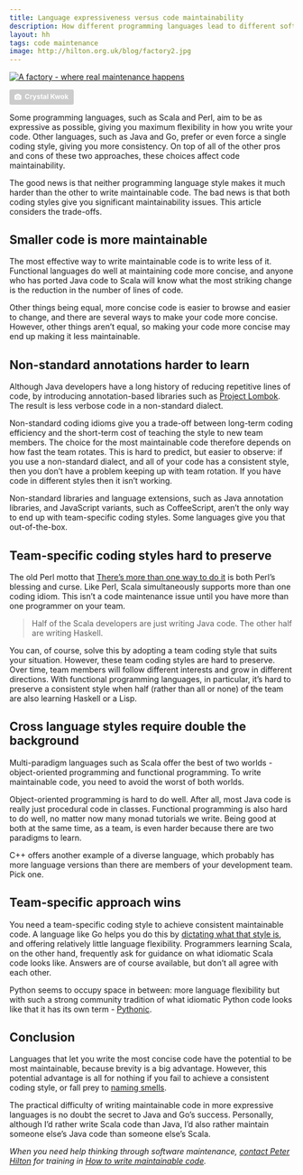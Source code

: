 ```yaml
---
title: Language expressiveness versus code maintainability
description: How different programming languages lead to different software maintenance challenges
layout: hh
tags: code maintenance
image: http://hilton.org.uk/blog/factory2.jpg
---
```


[![A factory - where real maintenance happens](factory3.jpg)](https://unsplash.com/photos/NGsBU5d-qxQ)

<a style="background-color:#ccc;color:white;text-decoration:none;padding:4px 6px;font-family:-apple-system, sans-serif;font-size:12px;font-weight:bold;line-height:1.2;display:inline-block;border-radius:3px" href="https://unsplash.com/photos/XUEdfpPIhXg" rel="noopener noreferrer" title="Download free do whatever you want high-resolution photos from Crystal Kwok"><span style="display:inline-block;padding:2px 3px"><svg xmlns="http://www.w3.org/2000/svg" style="height:12px;width:auto;position:relative;vertical-align:middle;top:-1px;fill:white" viewBox="0 0 32 32"><title>unsplash-logo</title><path d="M20.8 18.1c0 2.7-2.2 4.8-4.8 4.8s-4.8-2.1-4.8-4.8c0-2.7 2.2-4.8 4.8-4.8 2.7.1 4.8 2.2 4.8 4.8zm11.2-7.4v14.9c0 2.3-1.9 4.3-4.3 4.3h-23.4c-2.4 0-4.3-1.9-4.3-4.3v-15c0-2.3 1.9-4.3 4.3-4.3h3.7l.8-2.3c.4-1.1 1.7-2 2.9-2h8.6c1.2 0 2.5.9 2.9 2l.8 2.4h3.7c2.4 0 4.3 1.9 4.3 4.3zm-8.6 7.5c0-4.1-3.3-7.5-7.5-7.5-4.1 0-7.5 3.4-7.5 7.5s3.3 7.5 7.5 7.5c4.2-.1 7.5-3.4 7.5-7.5z"></path></svg></span><span style="display:inline-block;padding:2px 3px">Crystal Kwok</span></a>

Some programming languages, such as Scala and Perl, aim to be as expressive as possible, giving you maximum flexibility in how you write your code.
Other languages, such as Java and Go, prefer or even force a single coding style, giving you more consistency.
On top of all of the other pros and cons of these two approaches, these choices affect code maintainability.

The good news is that neither programming language style makes it much harder than the other to write maintainable code.
The bad news is that both coding styles give you significant maintainability issues.
This article considers the trade-offs.

## Smaller code is more maintainable

The most effective way to write maintainable code is to write less of it.
Functional languages do well at maintaining code more concise, and anyone who has ported Java code to Scala will know what the most striking change is the reduction in the number of lines of code.

Other things being equal, more concise code is easier to browse and easier to change, and there are several ways to make your code more concise.
However, other things aren’t equal, so making your code more concise may end up making it less maintainable.

## Non-standard annotations harder to learn

Although Java developers have a long history of reducing repetitive lines of code, by introducing annotation-based libraries such as [Project Lombok](https://projectlombok.org).
The result is less verbose code in a non-standard dialect.

Non-standard coding idioms give you a trade-off between long-term coding efficiency and the short-term cost of teaching the style to new team members.
The choice for the most maintainable code therefore depends on how fast the team rotates.
This is hard to predict, but easier to observe: if you use a non-standard dialect, and all of your code has a consistent style, then you don’t have a problem keeping up with team rotation.
If you have code in different styles then it isn’t working.

Non-standard libraries and language extensions, such as Java annotation libraries, and JavaScript variants, such as CoffeeScript, aren’t the only way to end up with team-specific coding styles.
Some languages give you that out-of-the-box.

## Team-specific coding styles hard to preserve

The old Perl motto that [There’s more than one way to do it](https://en.wikipedia.org/wiki/There%27s_more_than_one_way_to_do_it) is both Perl’s blessing and curse.
Like Perl, Scala simultaneously supports more than one coding idiom.
This isn’t a code maintenance issue until you have more than one programmer on your team.

<blockquote class="big solid-one">
<p>Half of the Scala developers are just writing Java code.
The other half are writing Haskell.</p>
</blockquote>

You can, of course, solve this by adopting a team coding style that suits your situation.
However, these team coding styles are hard to preserve.
Over time, team members will follow different interests and grow in different directions.
With functional programming languages, in particular, it’s hard to preserve a consistent style when half (rather than all or none) of the team are also learning Haskell or a Lisp.

## Cross language styles require double the background

Multi-paradigm languages such as Scala offer the best of two worlds - object-oriented programming and functional programming.
To write maintainable code, you need to avoid the worst of both worlds.

Object-oriented programming is hard to do well.
After all, most Java code is really just procedural code in classes.
Functional programming is also hard to do well, no matter now many monad tutorials we write.
Being good at both at the same time, as a team, is even harder because there are two paradigms to learn.

C++ offers another example of a diverse language, which probably has more language versions than there are members of your development team.
Pick one.

## Team-specific approach wins

You need a team-specific coding style to achieve consistent maintainable code.
A language like Go helps you do this by [dictating what that style is](https://golang.org/doc/effective_go.html#introduction), and offering relatively little language flexibility.
Programmers learning Scala, on the other hand, frequently ask for guidance on what idiomatic Scala code looks like.
Answers are of course available, but don’t all agree with each other.

Python seems to occupy space in between: more language flexibility but with such a strong community tradition of what idiomatic Python code looks like that it has its own term - [Pythonic](https://blog.startifact.com/posts/older/what-is-pythonic.html).

## Conclusion

Languages that let you write the most concise code have the potential to be most maintainable, because brevity is a big advantage.
However, this potential advantage is all for nothing if you fail to achieve a consistent coding style, or fall prey to [naming smells](naming-smells).

The practical difficulty of writing maintainable code in more expressive languages is no doubt the secret to Java and Go’s success.
Personally, although I’d rather write Scala code than Java, I’d also rather maintain someone else’s Java code than someone else’s Scala.

_When you need help thinking through software maintenance, [contact Peter Hilton](../contact) for training in [How to write maintainable code](../training/maintainable-code)._
